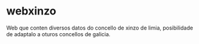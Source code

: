 # webxinzo
Web que conten diversos datos do concello de xinzo de limia, posibilidade de adaptalo a oturos concellos de galicia.
